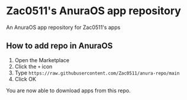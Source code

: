 # Zac0511's AnuraOS app repository
An AnuraOS app repository for Zac0511's apps

## How to add repo in AnuraOS

1. Open the Marketplace
2. Click the `+` icon
3. Type `https://raw.githubusercontent.com/Zac0511/anura-repo/main`
4. Click OK

You are now able to download apps from this repo.
